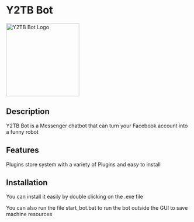 # Y2TB Bot
<img src="https://raw.githubusercontent.com/VangBanLaNhat/Y2TB-Bot/master/index/icon/icon.png" alt="Y2TB Bot Logo" width="200">


## Description

Y2TB Bot is a Messenger chatbot that can turn your Facebook account into a funny robot

## Features

Plugins store system with a variety of Plugins and easy to install

## Installation

You can install it easily by double clicking on the .exe file

You can also run the file start_bot.bat to run the bot outside the GUI to save machine resources
